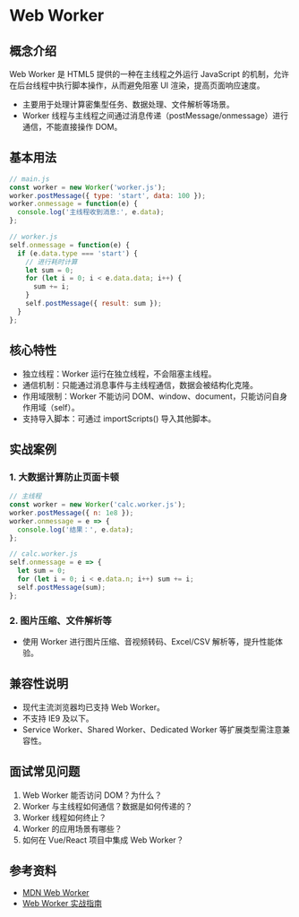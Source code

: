 # Web Worker

## 概念介绍

Web Worker 是 HTML5 提供的一种在主线程之外运行 JavaScript 的机制，允许在后台线程中执行脚本操作，从而避免阻塞 UI 渲染，提高页面响应速度。

- 主要用于处理计算密集型任务、数据处理、文件解析等场景。
- Worker 线程与主线程之间通过消息传递（postMessage/onmessage）进行通信，不能直接操作 DOM。

## 基本用法

```javascript
// main.js
const worker = new Worker('worker.js');
worker.postMessage({ type: 'start', data: 100 });
worker.onmessage = function(e) {
  console.log('主线程收到消息:', e.data);
};

// worker.js
self.onmessage = function(e) {
  if (e.data.type === 'start') {
    // 进行耗时计算
    let sum = 0;
    for (let i = 0; i < e.data.data; i++) {
      sum += i;
    }
    self.postMessage({ result: sum });
  }
};
```

## 核心特性

- 独立线程：Worker 运行在独立线程，不会阻塞主线程。
- 通信机制：只能通过消息事件与主线程通信，数据会被结构化克隆。
- 作用域限制：Worker 不能访问 DOM、window、document，只能访问自身作用域（self）。
- 支持导入脚本：可通过 importScripts() 导入其他脚本。

## 实战案例

### 1. 大数据计算防止页面卡顿

```javascript
// 主线程
const worker = new Worker('calc.worker.js');
worker.postMessage({ n: 1e8 });
worker.onmessage = e => {
  console.log('结果：', e.data);
};

// calc.worker.js
self.onmessage = e => {
  let sum = 0;
  for (let i = 0; i < e.data.n; i++) sum += i;
  self.postMessage(sum);
};
```

### 2. 图片压缩、文件解析等

- 使用 Worker 进行图片压缩、音视频转码、Excel/CSV 解析等，提升性能体验。

## 兼容性说明

- 现代主流浏览器均已支持 Web Worker。
- 不支持 IE9 及以下。
- Service Worker、Shared Worker、Dedicated Worker 等扩展类型需注意兼容性。

## 面试常见问题

1. Web Worker 能否访问 DOM？为什么？
2. Worker 与主线程如何通信？数据是如何传递的？
3. Worker 线程如何终止？
4. Worker 的应用场景有哪些？
5. 如何在 Vue/React 项目中集成 Web Worker？

## 参考资料

- [MDN Web Worker](https://developer.mozilla.org/zh-CN/docs/Web/API/Web_Workers_API)
- [Web Worker 实战指南](https://juejin.cn/post/6844904101386983438)